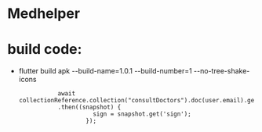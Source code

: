# Medhelper

# build code:
   - flutter build apk --build-name=1.0.1 --build-number=1 --no-tree-shake-icons
 
                    await collectionReference.collection("consultDoctors").doc(user.email).get()
                    .then((snapshot) {
                              sign = snapshot.get('sign');
                            });
